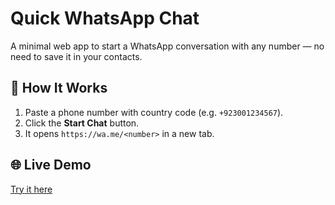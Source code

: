 # Quick WhatsApp Chat

A minimal web app to start a WhatsApp conversation with any number — no need to save it in your contacts.

## 🚀 How It Works

1. Paste a phone number with country code (e.g. `+923001234567`).
2. Click the **Start Chat** button.
3. It opens `https://wa.me/<number>` in a new tab.

## 🌐 Live Demo

[Try it here](https://whatsapp-chat-starter.vercel.app/)
